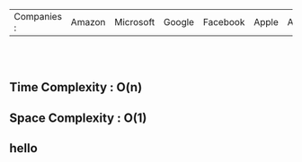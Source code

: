 <table>
        <tr>
            <td>Companies : </td>
            <td>Amazon</td>
            <td>Microsoft</td>
            <td>Google</td>
            <td>Facebook</td>
            <td>Apple</td>
            <td>Adobe</td>
            <td>Cisco</td>
            <td>Goldman Sachs</td>
            <td>Expedia</td>         
        </tr>
</table>
    
<br>
<br>

<h2>Time Complexity : O(n)</h2>
<h2>Space Complexity : O(1)</h2>


<h2>hello</h2>
